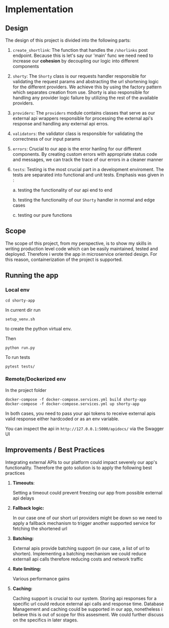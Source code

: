 # Implementation

## Design
The design of this project is divided into the following parts:

1. `create_shortlink`: The function that handles the `/shorlinks` post endpoint. Because this is let's say our 'main' func we need need to increase our **cohesion** by decoupling our logic into different components
2. `shorty`: The `Shorty` class is our requests handler responsible for validating the request params and abstracting the url shortening logic for the different providers. We achieve this by using the factory pattern which separates creation from use. Shorty is also responsible for handling any provider logic failure by utilizing the rest of the available providers.
3. `providers`: The `providers` module contains classes that serve as our external api wrappers responsible for processing the external api's response and handling any external api erros.
4. `validators`: the validator class is responsible for validating the correctness of our input params
4. `errors`: Crucial to our app is the error hanling for our different components. By creating custom errors with appropriate status code and messages, we can track the trace of our errors in a cleaner manner
4. `tests`: Testing is the most crucial part in a development enviroment. The tests are separated into functional and unit tests. Emphasis was given in :

    a. testing the functionality of our api end to end

    b. testing the functionality of our `Shorty` handler in normal and edge cases

    c. testing our pure functions

## Scope 
The scope of this project, from my perspective, is to show my skills in writing production level code which can be easily maintained, tested and deployed. Therefore i wrote the app in microservice oriented design. For this reason, containerization of the project is supported.  

## Running the app
### Local env
```
cd shorty-app
```
In current dir run 
```
setup_venv.sh 
```
to create the python virtual env.

Then 
```
python run.py
```

To run tests

```
pytest tests/
```

### Remote/Dockerized env
In the project folder

```
docker-compose -f docker-compose.services.yml build shorty-app
docker-compose -f docker-compose.services.yml up shorty-app
```

In both cases, you need to pass your api tokens to receive external apis valid response either hardcoded or as an env variable.

You can inspect the api in `http://127.0.0.1:5000/apidocs/` via the Swagger UI

## Improvements / Best Practices
Integrating external APIs to our platform could impact severely our app's functionality. Therefore the goto solution is to 
apply the following best practices

1. **Timeouts**:

    Setting a timeout could prevent freezing our app from possible external api delays
2. **Fallback logic:**

    In our case one of our short url providers might be down so we need to apply a fallback mechanism to trigger another supported service for fetching the shortened url
3. **Batching:**

    External apis provide batching support (in our case, a list of url to shorten). Implementing a batching mechanism we could reduce externall api calls therefore reducing costs and network traffic
4. **Rate limiting:**
    
    Various performance gains
5. **Caching:**

    Caching support is crucial to our system. Storing api responses for a specific url could reduce external api calls and response time. Database Management and caching could be supported in our app, nonetheless i believe this is out of scope for this assesment. We could further discuss on the specifics in later stages.